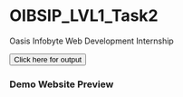 # OIBSIP_LVL1_Task2
Oasis Infobyte Web Development Internship

<a href="https://somnathbiswas.github.io/OIBSIP_LVL1_Task2/">
  <button>Click here for output</button>
</a>

<h3>Demo Website Preview</h3>

